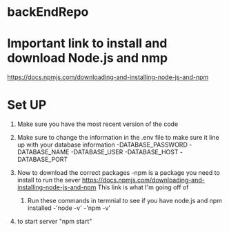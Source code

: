 # backEndRepo

# Important link to install and download Node.js and nmp

https://docs.npmjs.com/downloading-and-installing-node-js-and-npm

# Set UP

1.  Make sure you have the most recent version of the code
2.  Make sure to change the information in the .env file to
    make sure it line up with your database information
    -DATABASE_PASSWORD
    -DATABASE_NAME
    -DATABASE_USER
    -DATABASE_HOST
    -DATABASE_PORT
3.  Now to download the correct packages
    -npm is a package you need to install to run the sever
    https://docs.npmjs.com/downloading-and-installing-node-js-and-npm
    This link is what I'm going off of

    1. Run these commands in termnial to see if you have node.js and npm installed
       -'node -v'
       -'npm -v'

4.  to start server
    "npm start"
